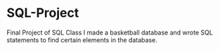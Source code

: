 # SQL-Project
Final Project of SQL Class
I made a basketball database and wrote SQL statements to find certain elements in the database.
